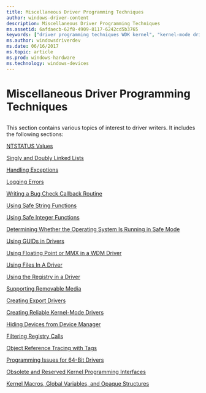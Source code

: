 ```yaml
---
title: Miscellaneous Driver Programming Techniques
author: windows-driver-content
description: Miscellaneous Driver Programming Techniques
ms.assetid: 6afdaecb-62f8-4909-8117-6242cd5b3765
keywords: ["driver programming techniques WDK kernel", "kernel-mode drivers WDK , driver programming techniques"]
ms.author: windowsdriverdev
ms.date: 06/16/2017
ms.topic: article
ms.prod: windows-hardware
ms.technology: windows-devices
---
```


# Miscellaneous Driver Programming Techniques


## <a href="" id="ddk-driver-programming-techniques-kg"></a>


This section contains various topics of interest to driver writers. It includes the following sections:

[NTSTATUS Values](ntstatus-values.md)

[Singly and Doubly Linked Lists](singly-and-doubly-linked-lists.md)

[Handling Exceptions](handling-exceptions.md)

[Logging Errors](logging-errors.md)

[Writing a Bug Check Callback Routine](writing-a-bug-check-callback-routine.md)

[Using Safe String Functions](using-safe-string-functions.md)

[Using Safe Integer Functions](ntintsafe-design-guide.md)

[Determining Whether the Operating System Is Running in Safe Mode](determining-whether-the-operating-system-is-running-in-safe-mode.md)

[Using GUIDs in Drivers](using-guids-in-drivers.md)

[Using Floating Point or MMX in a WDM Driver](using-floating-point-or-mmx-in-a-wdm-driver.md)

[Using Files In A Driver](using-files-in-a-driver.md)

[Using the Registry in a Driver](using-the-registry-in-a-driver.md)

[Supporting Removable Media](supporting-removable-media.md)

[Creating Export Drivers](creating-export-drivers.md)

[Creating Reliable Kernel-Mode Drivers](creating-reliable-kernel-mode-drivers.md)

[Hiding Devices from Device Manager](hiding-devices-from-device-manager.md)

[Filtering Registry Calls](filtering-registry-calls.md)

[Object Reference Tracing with Tags](object-reference-tracing-with-tags.md)

[Programming Issues for 64-Bit Drivers](programming-issues-for-64-bit-drivers.md)

[Obsolete and Reserved Kernel Programming Interfaces](obsolete-and-reserved-kernel-programming-interfaces.md)

[Kernel Macros, Global Variables, and Opaque Structures](kernel-macros--global-variables--and-opaque-structures.md)

 

 




